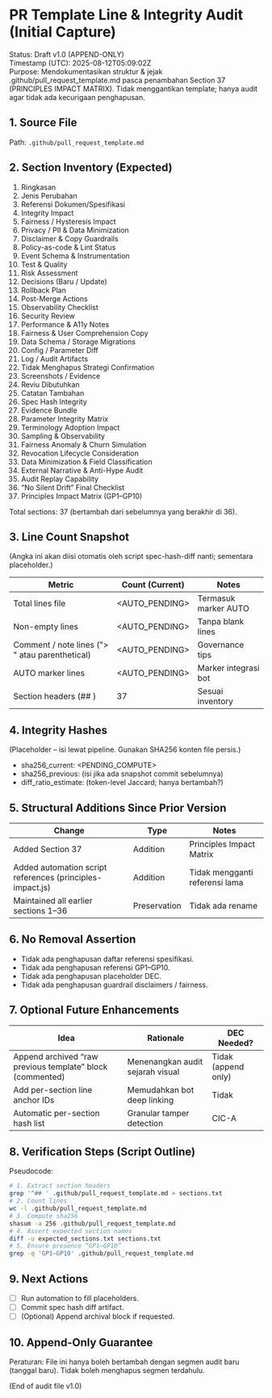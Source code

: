 # PR Template Line & Integrity Audit (Initial Capture)

Status: Draft v1.0 (APPEND-ONLY)  
Timestamp (UTC): 2025-08-12T05:09:02Z  
Purpose: Mendokumentasikan struktur & jejak .github/pull_request_template.md pasca penambahan Section 37 (PRINCIPLES IMPACT MATRIX). Tidak menggantikan template; hanya audit agar tidak ada kecurigaan penghapusan.  

## 1. Source File

Path: `.github/pull_request_template.md`

## 2. Section Inventory (Expected)

1. Ringkasan  
2. Jenis Perubahan  
3. Referensi Dokumen/Spesifikasi  
4. Integrity Impact  
5. Fairness / Hysteresis Impact  
6. Privacy / PII & Data Minimization  
7. Disclaimer & Copy Guardrails  
8. Policy-as-code & Lint Status  
9. Event Schema & Instrumentation  
10. Test & Quality  
11. Risk Assessment  
12. Decisions (Baru / Update)  
13. Rollback Plan  
14. Post-Merge Actions  
15. Observability Checklist  
16. Security Review  
17. Performance & A11y Notes  
18. Fairness & User Comprehension Copy  
19. Data Schema / Storage Migrations  
20. Config / Parameter Diff  
21. Log / Audit Artifacts  
22. Tidak Menghapus Strategi Confirmation  
23. Screenshots / Evidence  
24. Reviu Dibutuhkan  
25. Catatan Tambahan  
26. Spec Hash Integrity  
27. Evidence Bundle  
28. Parameter Integrity Matrix  
29. Terminology Adoption Impact  
30. Sampling & Observability  
31. Fairness Anomaly & Churn Simulation  
32. Revocation Lifecycle Consideration  
33. Data Minimization & Field Classification  
34. External Narrative & Anti-Hype Audit  
35. Audit Replay Capability  
36. “No Silent Drift” Final Checklist  
37. Principles Impact Matrix (GP1–GP10)  

Total sections: 37 (bertambah dari sebelumnya yang berakhir di 36).  

## 3. Line Count Snapshot

(Angka ini akan diisi otomatis oleh script spec-hash-diff nanti; sementara placeholder.)

| Metric | Count (Current) | Notes |
|--------|-----------------|-------|
| Total lines file | <AUTO_PENDING> | Termasuk marker AUTO |
| Non-empty lines | <AUTO_PENDING> | Tanpa blank lines |
| Comment / note lines ("> " atau parenthetical) | <AUTO_PENDING> | Governance tips |
| AUTO marker lines | <AUTO_PENDING> | Marker integrasi bot |
| Section headers (## ) | 37 | Sesuai inventory |

## 4. Integrity Hashes

(Placeholder – isi lewat pipeline. Gunakan SHA256 konten file persis.)

- sha256_current: <PENDING_COMPUTE>
- sha256_previous: (isi jika ada snapshot commit sebelumnya)
- diff_ratio_estimate: <PENDING> (token-level Jaccard; hanya bertambah?)

## 5. Structural Additions Since Prior Version

| Change | Type | Notes |
|--------|------|-------|
| Added Section 37 | Addition | Principles Impact Matrix |
| Added automation script references (principles-impact.js) | Addition | Tidak mengganti referensi lama |
| Maintained all earlier sections 1–36 | Preservation | Tidak ada rename |

## 6. No Removal Assertion

- Tidak ada penghapusan daftar referensi spesifikasi.
- Tidak ada penghapusan referensi GP1–GP10.
- Tidak ada penghapusan placeholder DEC.
- Tidak ada penghapusan guardrail disclaimers / fairness.

## 7. Optional Future Enhancements

| Idea | Rationale | DEC Needed? |
|------|-----------|-------------|
| Append archived “raw previous template” block (commented) | Menenangkan audit sejarah visual | Tidak (append only) |
| Add per-section line anchor IDs | Memudahkan bot deep linking | Tidak |
| Automatic per-section hash list | Granular tamper detection | CIC-A |

## 8. Verification Steps (Script Outline)

Pseudocode:

```bash
# 1. Extract section headers
grep '^## ' .github/pull_request_template.md > sections.txt
# 2. Count lines
wc -l .github/pull_request_template.md
# 3. Compute sha256
shasum -a 256 .github/pull_request_template.md
# 4. Assert expected section names
diff -u expected_sections.txt sections.txt
# 5. Ensure presence “GP1–GP10”
grep -q 'GP1–GP10' .github/pull_request_template.md
```

## 9. Next Actions

- [ ] Run automation to fill placeholders.
- [ ] Commit spec hash diff artifact.
- [ ] (Optional) Append archival block if requested.

## 10. Append-Only Guarantee

Peraturan: File ini hanya boleh bertambah dengan segmen audit baru (tanggal baru). Tidak boleh menghapus segmen terdahulu.

(End of audit file v1.0)
